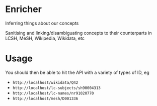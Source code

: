 # Enricher

Inferring things about our concepts

Sanitising and linking/disambiguating concepts to their counterparts in LCSH, MeSH, Wikipedia, Wikidata, etc

# Usage

You should then be able to hit the API with a variety of types of ID, eg

- `http://localhost/wikidata/Q42`
- `http://localhost/lc-subjects/sh90004313`
- `http://localhost/lc-names/nr91020770`
- `http://localhost/mesh/D001336`
